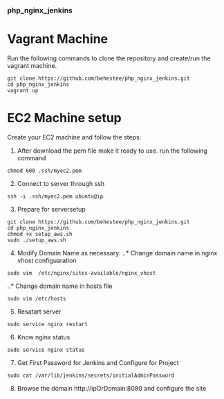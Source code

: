 ### php_nginx_jenkins

# Vagrant Machine

Run the following commands to clone the repository and create/run the vagrant machine.

```shell
git clone https://github.com/behestee/php_nginx_jenkins.git
cd php_nginx_jenkins
vagrant up
```



# EC2 Machine setup

Create your EC2 machine and follow the steps:

1. After download the pem file make it ready to use. run the following command

```shell
chmod 600 .ssh/myec2.pem 
```

2. Connect to server through ssh
```shell
ssh -i .ssh/myec2.pem ubuntu@ip
```

3. Prepare for serversetup

```shell
git clone https://github.com/behestee/php_nginx_jenkins.git
cd php_nginx_jenkins
chmod +x setup_aws.sh
sudo ./setup_aws.sh
```

4. Modify Domain Name as necessary:
..* Change domain name in nginx vhost configuaration
```shell
sudo vim  /etc/nginx/sites-available/nginx_vhost
```
..* Change domain name in hosts file
```shell
sudo vim /etc/hosts
```

5. Resatart server
```shell
sudo service nginx restart
```

6. Know nginx status
```shell
sudo service nginx status
```

7. Get First Password for Jenkins and Configure for Project

```shell
sudo cat /var/lib/jenkins/secrets/initialAdminPassword
```

8. Browse the domain http://ipOrDomain:8080 and configure the site




